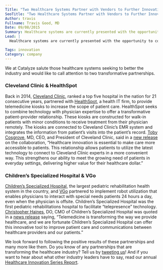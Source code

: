 ```yaml
---
Title: "Two Healthcare Systems Partner with Vendors to Further Innovation"
SeoTitle: "Two Healthcare Systems Partner with Vendors to Further Innovation"
Author: travis
Fullname: Travis Good, MD
Date: 09/08/2015
Summary: Healthcare systems are currently presented with the opportunity to contribute towards worthwhile innovations.
Lead: |
  Healthcare systems are currently presented with the opportunity to contribute towards worthwhile innovations. The intersection currently happening between domains is disrupting the industry, allowing healthcare enterprises to leverage their influence to control costs and quality of patient care. There are cogent forces driving these disruptive innovations such as the need for economical, intuitive, and automated products and services. One way that healthcare providers can drive this innovation is through strategic partnerships with vendors. 

Tags: innovation
Category: company
---
```

We at Catalyze salute those healthcare systems seeking to better the industry and would like to call attention to two transformative partnerships.

### Cleveland Clinic & HealthSpot

Back in 2014, [Cleveland Clinic](http://my.clevelandclinic.org/), ranked a top five hospital in the nation for 21 consecutive years, partnered with [HealthSpot](https://www.healthspot.net/), a health IT firm, to provide telemedicine kiosks to increase the scope of patient care. HealthSpot seeks to combine technology with physician expertise to offer a transformative patient-provider relationship. These kiosks are constructed for walk-in patients with minor conditions to receive treatment from their physician remotely. The kiosks are connected to Cleveland Clinic’s EMR system and integrates the information from patient’s visits into the patient’s record. [Toby Cosgrove](https://www.linkedin.com/today/author/205372152-Toby-Cosgrove?trk=mp-details-footer-follow), MD, CEO, and President of Cleveland Clinic, said in a [new release](http://my.clevelandclinic.org/about-cleveland-clinic/newsroom/releases-videos-newsletters/2014-5-12-cleveland-clinic-healthspot-to-expand-telehealth-capabilities-through-walk-in-kiosks) on the collaboration, “Healthcare innovation is essential to make care more accessible to patients. This relationship allows patients to utilize the latest technology to connect to Cleveland Clinic experts in a more convenient way. This strengthens our ability to meet the growing need of patients in everyday settings, delivering higher value for their healthcare dollar.”

### Children’s Specialized Hospital & VGo

[Children’s Specialized Hospital](http://www.childrens-specialized.org/), the largest pediatric rehabilitation health system in the country, and [VGo](http://www.vgocom.com/) partnered to implement robot utilization that enables physicians to interact with special needs patients 24 hours a day, even when the physician is offsite. Children’s Specialized Hospital was the first pediatric rehabilitations hospital to facilitate “telepresence” technology. [Christopher Haines](https://www.linkedin.com/profile/view?id=ADEAAAMIaWwB4eTN9PbKbCndV9vLg300eGQoTPQ&authType=NAME_SEARCH&authToken=42Is&locale=en_US&srchid=496548951441688278769&srchindex=6&srchtotal=222&trk=vsrp_people_res_name&trkInfo=VSRPsearchId%3A496548951441688278769%2CVSRPtargetId%3A50882924%2CVSRPcmpt%3Aprimary%2CVSRPnm%3Atrue%2CauthType%3ANAME_SEARCH), DO, CMO of Children’s Specialized Hospital was quoted in a [news release](http://www.childrens-specialized.org/Newsroom/News/Childrens-Specialized-Hospital-Uses-VGo-Robot-T.aspx) saying, “Telemedicine is transforming the way we provide healthcare, and we are fortunate Children’s Specialized Hospital can offer this innovative tool to improve patient care and communications between healthcare providers and our patients.” 

We look forward to following the positive results of these partnerships and many more like them. Do you know of any partnerships that are transforming the healthcare industry? Tell us by [tweeting us](https://twitter.com/catalyzeio)! And if you want to hear about what other industry leaders have to say, read our annual [Healthcare Innovation Series Report](https://catalyze.io/innovation/2015).

